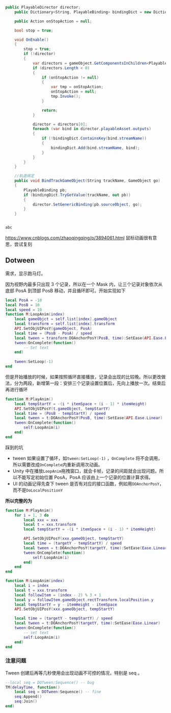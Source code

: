 ```c#
public PlayableDirector director;
    public Dictionary<String, PlayableBinding> bindingDict = new Dictionary<String, PlayableBinding>(); //轨道映射

    public Action onStopAction = null;

    bool stop = true;

    void OnEnable()
    {
        stop = true;
        if (!director)
        {
            var directors = gameObject.GetComponentsInChildren<PlayableDirector>();
            if (directors.Length < 0)
            {
                if (onStopAction != null)
                {
                    var tmp = onStopAction;
                    onStopAction = null;
                    tmp.Invoke();
                }

                return;
            }

            director = directors[0];
            foreach (var bind in director.playableAsset.outputs)
            {
                if (!bindingDict.ContainsKey(bind.streamName))
                {
                    bindingDict.Add(bind.streamName, bind);
                }
            }
        }
    }

    //轨道绑定
    public void BindTrackGameObject(String trackName, GameObject go)
    {
        PlayableBinding pb;
        if (bindingDict.TryGetValue(trackName, out pb))
        {
            director.SetGenericBinding(pb.sourceObject, go);
        }
    }


abc
```





https://www.cnblogs.com/zhaoqingqing/p/3894061.html 鼠标动画很有意思，尝试复刻



## Dotween

需求，显示跑马灯。

因为视野内最多只出现 3 个记录，所以在一个 Mask 内，让三个记录对象依次从底部 PosA 到顶部 PosB 移动，并且循环即可。开始实现如下

```lua
local PosA = -10
local PosB = 10
local speed = 10
function M:LoopAnim(index)
    local gameObjct = self.list[index].gameObject
    local transform = self.list[index].transform
    API.SetObjUIPosY(gameObject, PosA)
    local time = (PosB - PosA) / speed
    local tween = transform:DOAnchorPosY(PosB, time):SetEase(API.Ease.Linear)
    tween:OnComplete(function()
        -- Set text
    end)
    
    tween:SetLoop(-1)
end
```

但是开始播放的时候，如果按照循环直接播放，记录会出现的比较晚。所以更改做法，分为两段，新增第一段：安排三个记录设置位置后，先向上播放一次。结束后再进行循环

```lua
function M:PlayAnim()
    local tempStartY = -(i * itemSpace + (i - 1) * itemHeight)
    API.SetObjUIPosY(t.gameObject, tempStartY)
    local time = (PosB - tempStartY) / speed
    local tween = t:DOAnchorPosY(PosB, time):SetEase(API.Ease.Linear)
    tween:OnComplete(function()
    	self:LoopAnim(i)
    end)
end
```

踩到的坑

* tween 如果设置了循环，如`tween:SetLoop(-1)` ，`OnComplete` 将不会调用，所以需要改成`OnComplete`内重新调用次动画。
* Unity 中在播放`LoopAnim`拖拽窗口，就会卡帧，记录的间距就会出现问题。所以不能写定初始位置 PosA，PosA 应该由上一个记录的位置计算求得。
* UI 的动画记得先查下 tween 是否有对应的接口函数，例如用`DOAnchorPosY`，而不是`DoLocalPositionY`

**所以完整的为**

```lua
function M:PlayAnim()
    for i = 1, 3 do
        local xxx = xxx
        local t = xxx.transform
        local tempStartY = -(i * itemSpace + (i - 1) * itemHeight)

        API.SetObjUIPosY(xxx.gameObject, tempStartY)
        local time = (targetY - tempStartY) / speed
        local tween = t:DOAnchorPosY(targetY, time):SetEase(Ease.Linear)
        tween:OnComplete(function()
            self:LoopAnim(i)
        end)
    end
end

function M:LoopAnim(index)
    local i = index
    local t = xxx.transform
    local followItem = (index - 2) % 3 + 1
    local y = followItem.gameObject.rectTransform.localPosition.y
    local tempStartY = y - itemHeight - itemSpace
    API.SetObjUIPosY(xxx.gameObject, tempStartY)

    local time = (targetY - tempStartY) / speed
    local tween = t:DOAnchorPosY(targetY, time):SetEase(Ease.Linear)
    tween:OnComplete(function()
        -- set text
        self:LoopAnim(i)
    end)
end
```



### 注意问题

Tween 创建后再等几秒使用会出现动画不可控的情况，特别是 seq 。

```lua
--local seq = DOTween:Sequence() -- bug
TM(delayTime, function()
    local seq = DOTween:Sequence() -- fine
	seq:Append()
	seq:Join()
end)
```





